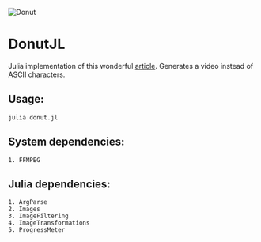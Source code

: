 ![Donut](donut.gif)

# DonutJL
Julia implementation of this wonderful [article](https://www.a1k0n.net/2011/07/20/donut-math.html). Generates a video instead of ASCII characters.

## Usage:

```
julia donut.jl
```

## System dependencies:
    1. FFMPEG
## Julia dependencies:
    1. ArgParse
    2. Images
    3. ImageFiltering
    4. ImageTransformations
    5. ProgressMeter

